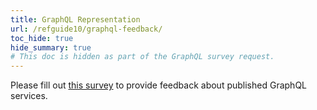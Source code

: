 ```yaml
---
title: GraphQL Representation
url: /refguide10/graphql-feedback/
toc_hide: true
hide_summary: true
# This doc is hidden as part of the GraphQL survey request. 
---
```


Please fill out [this survey](https://survey.alchemer.eu/s3/90711630/Mendix-GraphQL-Beta-Feedback) to provide feedback about published GraphQL services.
